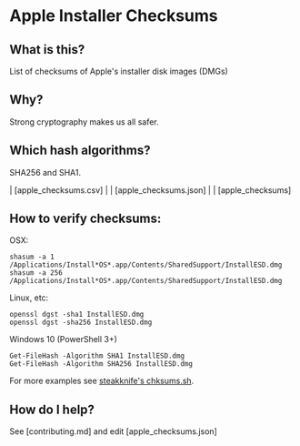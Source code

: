 # Apple Installer Checksums

## What is this?

List of checksums of Apple's installer disk images (DMGs)

## Why?

Strong cryptography makes us all safer.

## Which hash algorithms?

SHA256 and SHA1.

| [apple_checksums.csv]  |
| [apple_checksums.json] |
| [apple_checksums]

## How to verify checksums:

OSX:

````
shasum -a 1 /Applications/Install*OS*.app/Contents/SharedSupport/InstallESD.dmg
shasum -a 256 /Applications/Install*OS*.app/Contents/SharedSupport/InstallESD.dmg
````

Linux, etc:
````
openssl dgst -sha1 InstallESD.dmg
openssl dgst -sha256 InstallESD.dmg
````

Windows 10 (PowerShell 3+)
````
Get-FileHash -Algorithm SHA1 InstallESD.dmg
Get-FileHash -Algorithm SHA256 InstallESD.dmg
````

For more examples see [steakknife's chksums.sh](https://gist.github.com/steakknife/1807195).

## How do I help?

See [contributing.md] and edit [apple_checksums.json]
